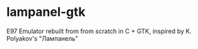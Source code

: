 # lampanel-gtk
E97 Emulator rebuilt from from scratch in C + GTK, inspired by K. Polyakov's "Лампанель"
